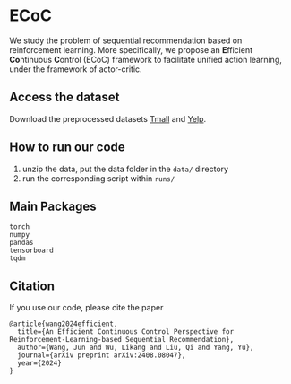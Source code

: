 # ECoC
We study the problem of sequential recommendation based on reinforcement learning. More specifically, we propose an **E**fficient **Co**ntinuous **C**ontrol (ECoC) framework to facilitate unified action learning, under the framework of actor-critic.

## Access the dataset
Download the preprocessed datasets [Tmall](https://drive.google.com/file/d/1K8LO0qpvf1hxtvuryFPR1U7gyAD2Pv0p/view?usp=sharing) and [Yelp](https://drive.google.com/file/d/1-BYAuLj3APJrL7fquMxDxkzLsDsoobXs/view?usp=sharing).

## How to run our code 
1. unzip the data, put the data folder in the `data/` directory
2. run the corresponding script within `runs/`

## Main Packages

```         
torch           
numpy  
pandas
tensorboard
tqdm
```

## Citation
If you use our code, please cite the paper
```
@article{wang2024efficient,
  title={An Efficient Continuous Control Perspective for Reinforcement-Learning-based Sequential Recommendation},
  author={Wang, Jun and Wu, Likang and Liu, Qi and Yang, Yu},
  journal={arXiv preprint arXiv:2408.08047},
  year={2024}
}
```